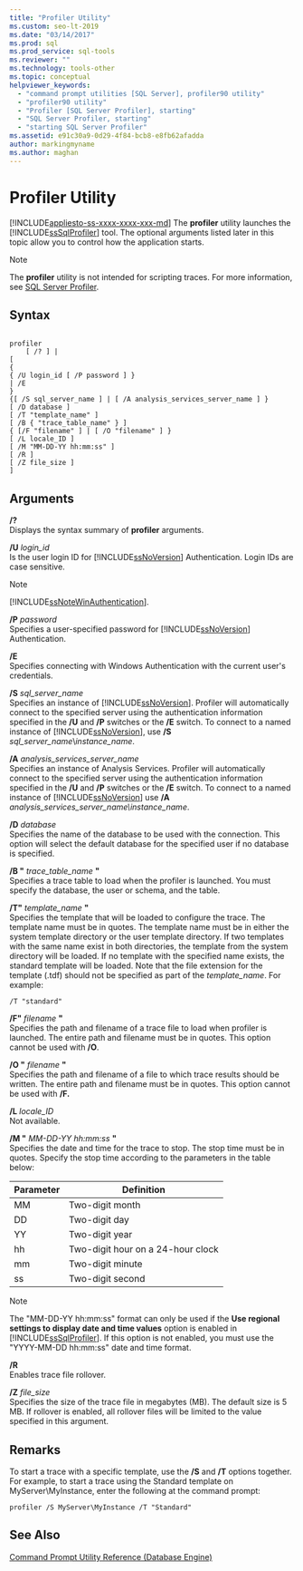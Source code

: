 ```yaml
---
title: "Profiler Utility"
ms.custom: seo-lt-2019
ms.date: "03/14/2017"
ms.prod: sql
ms.prod_service: sql-tools
ms.reviewer: ""
ms.technology: tools-other
ms.topic: conceptual
helpviewer_keywords: 
  - "command prompt utilities [SQL Server], profiler90 utility"
  - "profiler90 utility"
  - "Profiler [SQL Server Profiler], starting"
  - "SQL Server Profiler, starting"
  - "starting SQL Server Profiler"
ms.assetid: e91c30a9-0d29-4f84-bcb8-e8fb62afadda
author: markingmyname
ms.author: maghan
---
```

# Profiler Utility
[!INCLUDE[appliesto-ss-xxxx-xxxx-xxx-md](../includes/appliesto-ss-xxxx-xxxx-xxx-md.md)]
  The **profiler** utility launches the [!INCLUDE[ssSqlProfiler](../includes/sssqlprofiler-md.md)] tool. The optional arguments listed later in this topic allow you to control how the application starts.  
  
> [!NOTE]  
>  The **profiler** utility is not intended for scripting traces. For more information, see [SQL Server Profiler](../tools/sql-server-profiler/sql-server-profiler.md).  
  
## Syntax  
  
```  
  
profiler  
    [ /? ] |  
[  
{  
{ /U login_id [ /P password ] }  
| /E  
}  
{[ /S sql_server_name ] | [ /A analysis_services_server_name ] }  
[ /D database ]  
[ /T "template_name" ]  
[ /B { "trace_table_name" } ]  
{ [/F "filename" ] | [ /O "filename" ] }  
[ /L locale_ID ]  
[ /M "MM-DD-YY hh:mm:ss" ]  
[ /R ]  
[ /Z file_size ]  
]  
```  
  
## Arguments  
 **/?**  
 Displays the syntax summary of **profiler** arguments.  
  
 **/U** *login_id*  
 Is the user login ID for [!INCLUDE[ssNoVersion](../includes/ssnoversion-md.md)] Authentication. Login IDs are case sensitive.  
  
> [!NOTE]  
>  [!INCLUDE[ssNoteWinAuthentication](../includes/ssnotewinauthentication-md.md)].  
  
 **/P** *password*  
 Specifies a user-specified password for [!INCLUDE[ssNoVersion](../includes/ssnoversion-md.md)] Authentication.  
  
 **/E**  
 Specifies connecting with Windows Authentication with the current user's credentials.  
  
 **/S**  *sql_server_name*  
 Specifies an instance of [!INCLUDE[ssNoVersion](../includes/ssnoversion-md.md)]. Profiler will automatically connect to the specified server using the authentication information specified in the **/U** and **/P** switches or the **/E** switch. To connect to a named instance of [!INCLUDE[ssNoVersion](../includes/ssnoversion-md.md)], use **/S** *sql_server_name*\\*instance_name*.  
  
 **/A**  *analysis_services_server_name*  
 Specifies an instance of Analysis Services. Profiler will automatically connect to the specified server using the authentication information specified in the **/U** and **/P** switches or the **/E** switch. To connect to a named instance of [!INCLUDE[ssNoVersion](../includes/ssnoversion-md.md)] use **/A** *analysis_services_server_name\instance_name*.  
  
 **/D** *database*  
 Specifies the name of the database to be used with the connection. This option will select the default database for the specified user if no database is specified.  
  
 **/B "** *trace_table_name* **"**  
 Specifies a trace table to load when the profiler is launched. You must specify the database, the user or schema, and the table.  
  
 **/T"** *template_name* **"**  
 Specifies the template that will be loaded to configure the trace. The template name must be in quotes. The template name must be in either the system template directory or the user template directory. If two templates with the same name exist in both directories, the template from the system directory will be loaded. If no template with the specified name exists, the standard template will be loaded. Note that the file extension for the template (.tdf) should not be specified as part of the *template_name*. For example:  
  
```  
/T "standard"  
```  
  
 **/F"** *filename* **"**  
 Specifies the path and filename of a trace file to load when profiler is launched. The entire path and filename must be in quotes. This option cannot be used with **/O**.  
  
 **/O "** *filename*  **"**  
 Specifies the path and filename of a file to which trace results should be written. The entire path and filename must be in quotes. This option cannot be used with **/F.**  
  
 **/L** *locale_ID*  
 Not available.  
  
 **/M "** *MM-DD-YY hh:mm:ss* **"**  
 Specifies the date and time for the trace to stop. The stop time must be in quotes. Specify the stop time according to the parameters in the table below:  
  
|Parameter|Definition|  
|---------------|----------------|  
|MM|Two-digit month|  
|DD|Two-digit day|  
|YY|Two-digit year|  
|hh|Two-digit hour on a 24-hour clock|  
|mm|Two-digit minute|  
|ss|Two-digit second|  
  
> [!NOTE]  
>  The "MM-DD-YY hh:mm:ss" format can only be used if the **Use regional settings to display date and time values** option is enabled in [!INCLUDE[ssSqlProfiler](../includes/sssqlprofiler-md.md)]. If this option is not enabled, you must use the "YYYY-MM-DD hh:mm:ss" date and time format.  
  
 **/R**  
 Enables trace file rollover.  
  
 **/Z**  *file_size*  
 Specifies the size of the trace file in megabytes (MB). The default size is 5 MB. If rollover is enabled, all rollover files will be limited to the value specified in this argument.  
  
## Remarks  
 To start a trace with a specific template, use the **/S** and **/T** options together. For example, to start a trace using the Standard template on MyServer\MyInstance, enter the following at the command prompt:  
  
```  
profiler /S MyServer\MyInstance /T "Standard"  
```  
  
## See Also  
 [Command Prompt Utility Reference &#40;Database Engine&#41;](../tools/command-prompt-utility-reference-database-engine.md)  
  
  
